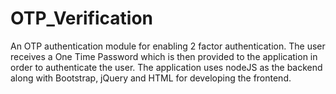 # OTP_Verification
An OTP authentication module for enabling 2 factor authentication. The user receives a One Time Password which is then provided to the application in order to authenticate the user. The application uses nodeJS as the backend along with Bootstrap, jQuery and HTML for developing the frontend.
